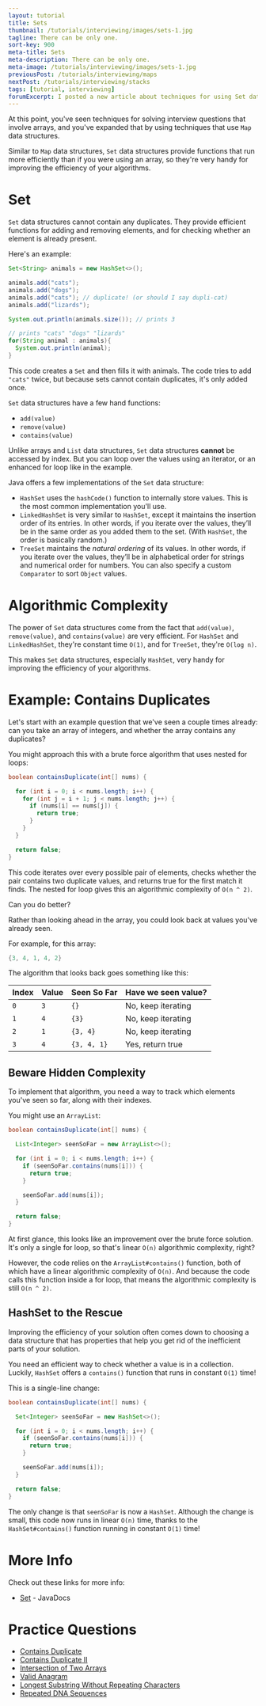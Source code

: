 ```yaml
---
layout: tutorial
title: Sets
thumbnail: /tutorials/interviewing/images/sets-1.jpg
tagline: There can be only one.
sort-key: 900
meta-title: Sets
meta-description: There can be only one.
meta-image: /tutorials/interviewing/images/sets-1.jpg
previousPost: /tutorials/interviewing/maps
nextPost: /tutorials/interviewing/stacks
tags: [tutorial, interviewing]
forumExcerpt: I posted a new article about techniques for using Set data structures in technical interviews.
---
```


At this point, you've seen techniques for solving interview questions that involve arrays, and you've expanded that by using techniques that use `Map` data structures.

Similar to `Map` data structures, `Set` data structures provide functions that run more efficiently than if you were using an array, so they're very handy for improving the efficiency of your algorithms.

# Set

`Set` data structures cannot contain any duplicates. They provide efficient functions for adding and removing elements, and for checking whether an element is already present.

Here's an example:

```java
Set<String> animals = new HashSet<>();

animals.add("cats");
animals.add("dogs");
animals.add("cats"); // duplicate! (or should I say dupli-cat)
animals.add("lizards");

System.out.println(animals.size()); // prints 3

// prints "cats" "dogs" "lizards"
for(String animal : animals){
  System.out.println(animal);
}
```

This code creates a `Set` and then fills it with animals. The code tries to add `"cats"` twice, but because sets cannot contain duplicates, it's only added once.

`Set` data structures have a few hand functions:

- `add(value)`
- `remove(value)`
- `contains(value)`

Unlike arrays and `List` data structures, `Set` data structures **cannot** be accessed by index. But you can loop over the values using an iterator, or an enhanced for loop like in the example.

Java offers a few implementations of the `Set` data structure:

- `HashSet` uses the `hashCode()` function to internally store values. This is the most common implementation you'll use.
- `LinkedHashSet` is very similar to `HashSet`, except it maintains the insertion order of its entries. In other words, if you iterate over the values, they’ll be in the same order as you added them to the set. (With `HashSet`, the order is basically random.)
- `TreeSet` maintains the _natural ordering_ of its values. In other words, if you iterate over the values, they’ll be in alphabetical order for strings and numerical order for numbers. You can also specify a custom `Comparator` to sort `Object` values.

# Algorithmic Complexity

The power of `Set` data structures come from the fact that `add(value)`, `remove(value)`, and `contains(value)` are very efficient. For `HashSet` and `LinkedHashSet`, they're constant time `O(1)`, and for `TreeSet`, they're `O(log n)`.

This makes `Set` data structures, especially `HashSet`, very handy for improving the efficiency of your algorithms.

# Example: Contains Duplicates

Let's start with an example question that we've seen a couple times already: can you take an array of integers, and whether the array contains any duplicates?

You might approach this with a brute force algorithm that uses nested for loops:

```java
boolean containsDuplicate(int[] nums) {

  for (int i = 0; i < nums.length; i++) {
    for (int j = i + 1; j < nums.length; j++) {
      if (nums[i] == nums[j]) {
        return true;
      }
    }
  }

  return false;
}
```

This code iterates over every possible pair of elements, checks whether the pair contains two duplicate values, and returns true for the first match it finds. The nested for loop gives this an algorithmic complexity of `O(n ^ 2)`.

Can you do better?

Rather than looking ahead in the array, you could look back at values you've already seen.

For example, for this array:

```java
{3, 4, 1, 4, 2}
```

The algorithm that looks back goes something like this:

| Index   | Value   | Seen So Far | Have we seen value? |
|---------|---------|-------------|---------------------|
| `0`     | `3`     | `{}`        | No, keep iterating  |
| `1`     | `4`     | `{3}`       | No, keep iterating  |
| `2`     | `1`     | `{3, 4}`    | No, keep iterating  |
| `3`     | `4`     | `{3, 4, 1}` | Yes, return true    |

## Beware Hidden Complexity

To implement that algorithm, you need a way to track which elements you've seen so far, along with their indexes.

You might use an `ArrayList`:

```java
boolean containsDuplicate(int[] nums) {

  List<Integer> seenSoFar = new ArrayList<>();

  for (int i = 0; i < nums.length; i++) {
    if (seenSoFar.contains(nums[i])) {
      return true;
    }

    seenSoFar.add(nums[i]);
  }

  return false;
}
```

At first glance, this looks like an improvement over the brute force solution. It's only a single for loop, so that's linear `O(n)` algorithmic complexity, right?

However, the code relies on the `ArrayList#contains()` function, both of which have a linear algorithmic complexity of `O(n)`. And because the code calls this function inside a for loop, that means the algorithmic complexity is still `O(n ^ 2)`.

## HashSet to the Rescue

Improving the efficiency of your solution often comes down to choosing a data structure that has properties that help you get rid of the inefficient parts of your solution.

You need an efficient way to check whether a value is in a collection. Luckily, `HashSet` offers a `contains()` function that runs in constant `O(1)` time!

This is a single-line change:

```java
boolean containsDuplicate(int[] nums) {

  Set<Integer> seenSoFar = new HashSet<>();

  for (int i = 0; i < nums.length; i++) {
    if (seenSoFar.contains(nums[i])) {
      return true;
    }

    seenSoFar.add(nums[i]);
  }

  return false;
}
```

The only change is that `seenSoFar` is now a `HashSet`. Although the change is small, this code now runs in linear `O(n)` time, thanks to the `HashSet#contains()` function running in constant `O(1)` time!

# More Info

Check out these links for more info:

- [Set](https://docs.oracle.com/javase/8/docs/api/java/util/Set.html) - JavaDocs

# Practice Questions

- [Contains Duplicate](https://leetcode.com/problems/contains-duplicate/)
- [Contains Duplicate II](https://leetcode.com/problems/contains-duplicate-ii/)
- [Intersection of Two Arrays](https://leetcode.com/problems/intersection-of-two-arrays/)
- [Valid Anagram](https://leetcode.com/problems/valid-anagram/description/)
- [Longest Substring Without Repeating Characters](https://leetcode.com/problems/longest-substring-without-repeating-characters/)
- [Repeated DNA Sequences](https://leetcode.com/problems/repeated-dna-sequences/)
